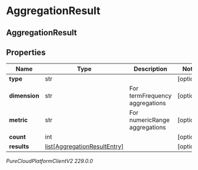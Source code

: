 # AggregationResult

## AggregationResult

## Properties

|Name | Type | Description | Notes|
|------------ | ------------- | ------------- | -------------|
| **type** | str |  | [optional] |
| **dimension** | str | For termFrequency aggregations | [optional] |
| **metric** | str | For numericRange aggregations | [optional] |
| **count** | int |  | [optional] |
| **results** | [list[AggregationResultEntry]](AggregationResultEntry) |  | [optional] |



_PureCloudPlatformClientV2 229.0.0_

